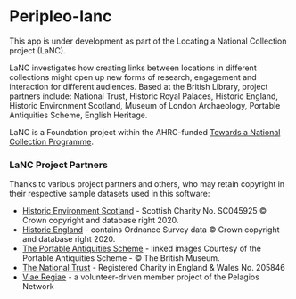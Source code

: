# Peripleo-lanc

This app is under development as part of the Locating a National Collection project (LaNC).

LaNC investigates how creating links between locations in different collections might open up new forms of research, engagement and interaction for different audiences. Based at the British Library, project partners include: National Trust, Historic Royal Palaces, Historic England, Historic Environment Scotland, Museum of London Archaeology, Portable Antiquities Scheme, English Heritage.

LaNC is a Foundation project within the AHRC-funded [Towards a National Collection Programme](https://www.nationalcollection.org.uk/).

### LaNC Project Partners
Thanks to various project partners and others, who may retain copyright in their respective sample datasets used in this software:

* [Historic Environment Scotland](https://www.historicenvironment.scot/) - Scottish Charity No. SC045925 © Crown copyright and database right 2020.
* [Historic England](http://www.HistoricEngland.org.uk) - contains Ordnance Survey data © Crown copyright and database right 2020.
* [The Portable Antiquities Scheme](https://finds.org.uk/) - linked images Courtesy of the Portable Antiquities Scheme - © The British Museum.
* [The National Trust](https://www.nationaltrust.org.uk/) - Registered Charity in England & Wales No. 205846
* [Viae Regiae](https://viaeregiae.org/) - a volunteer-driven member project of the Pelagios Network
